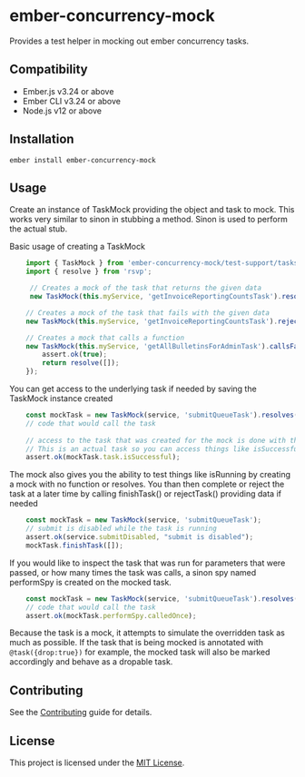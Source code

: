 ember-concurrency-mock
==============================================================================

Provides a test helper in mocking out ember concurrency tasks. 


Compatibility
------------------------------------------------------------------------------

* Ember.js v3.24 or above
* Ember CLI v3.24 or above
* Node.js v12 or above


Installation
------------------------------------------------------------------------------

```
ember install ember-concurrency-mock
```


Usage
------------------------------------------------------------------------------

Create an instance of TaskMock providing the object and task to mock. This works very similar to 
sinon in stubbing a method. Sinon is used to perform the actual stub.

Basic usage of creating a TaskMock
```js
    import { TaskMock } from 'ember-concurrency-mock/test-support/tasks';
    import { resolve } from 'rsvp';

     // Creates a mock of the task that returns the given data
     new TaskMock(this.myService, 'getInvoiceReportingCountsTask').resolves({});

    // Creates a mock of the task that fails with the given data
    new TaskMock(this.myService, 'getInvoiceReportingCountsTask').rejects({});

    // Creates a mock that calls a function 
    new TaskMock(this.myService, 'getAllBulletinsForAdminTask').callsFake(() => {
        assert.ok(true);
        return resolve([]);
    });

```

You can get access to the underlying task if needed by saving the TaskMock instance created
```js
    const mockTask = new TaskMock(service, 'submitQueueTask').resolves({});
    // code that would call the task
    
    // access to the task that was created for the mock is done with the task property. 
    // This is an actual task so you can access things like isSuccessful
    assert.ok(mockTask.task.isSuccessful);

```

The mock also gives you the ability to test things like isRunning by creating a mock with no function or resolves.
You than then complete or reject the task at a later time by calling finishTask() or rejectTask() providing data
if needed

```js
    const mockTask = new TaskMock(service, 'submitQueueTask');
    // submit is disabled while the task is running
    assert.ok(service.submitDisabled, "submit is disabled");  
    mockTask.finishTask([]);

```

If you would like to inspect the task that was run for parameters that were passed, or how many times the 
task was calls, a sinon spy named performSpy is created on the mocked task.
```js
    const mockTask = new TaskMock(service, 'submitQueueTask').resolves([]);
    // code that would call the task
    assert.ok(mockTask.performSpy.calledOnce);

```

Because the task is a mock, it attempts to simulate the overridden task as much as possible. 
If the task that is being mocked is annotated with `@task({drop:true})` for example, the mocked task
will also be marked accordingly and behave as a dropable task. 


Contributing
------------------------------------------------------------------------------

See the [Contributing](CONTRIBUTING.md) guide for details.


License
------------------------------------------------------------------------------

This project is licensed under the [MIT License](LICENSE.md).
